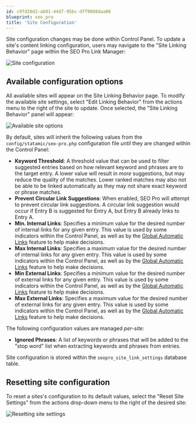```yaml
---
id: c9fd20d2-ab81-44d7-95bc-dff9068daa06
blueprint: seo_pro
title: 'Site Configuration'
---
```

Site configuration changes may be done within Control Panel. To update a site's content linking configuration, users may navigate to the "Site Linking Behavior" page within the SEO Pro Link Manager:

![Site configuration](/img/seo-pro/site-config-link-manager.png)

## Available configuration options

All available sites will appear on the Site Linking Behavior page. To modify the available site settings, select "Edit Linking Behavior" from the actions menu to the right of the site to update. Once selected, the "Site Linking Behavior" panel will appear:

![Available site options](/img/seo-pro/available-site-options.png)


By default, sites will inherit the following values from the `config/statamic/seo-pro.php` configuration file *until* they are changed within the Control Panel:

* **Keyword Threshold**: A threshold value that can be used to filter suggested entries based on how relevant keyword and phrases are to the target entry. A lower value will result in *more* suggestions, but may reduce the quality of the matches. Lower ranked matches may also not be able to be linked automatically as they may not share exact keyword or phrase matches.
* **Prevent Circular Link Suggestions**: When enabled, SEO Pro will attempt to prevent circular link suggestions. A circular link suggestion would occur if Entry B is suggested for Entry A, but Entry B already links to Entry A.
* **Min. Internal Links**: Specifies a minimum value for the desired number of internal links for any given entry. This value is used by some indicators within the Control Panel, as well as by the [Global Automatic Links](/seo-pro/global-automatic-links) feature to help make decisions.
* **Max Internal Links**: Specifies a maximum value for the desired number of internal links for any given entry. This value is used by some indicators within the Control Panel, as well as by the [Global Automatic Links](/seo-pro/global-automatic-links) feature to help make decisions.
* **Min External Links**: Specifies a minimum value for the desired number of external links for any given entry. This value is used by some indicators within the Control Panel, as well as by the [Global Automatic Links](/seo-pro/global-automatic-links) feature to help make decisions.
* **Max External Links**: Specifies a maximum value for the desired number of external links for any given entry. This value is used by some indicators within the Control Panel, as well as by the [Global Automatic Links](/seo-pro/global-automatic-links) feature to help make decisions.

The following configuration values are managed *per-site*:

* **Ignored Phrases**: A list of keywords or phrases that will be added to the "stop word" list when extracting keywords and phrases from entries.

Site configuration is stored within the `seopro_site_link_settings` database table.

## Resetting site configuration

To reset a sites's configuration to its default values, select the "Reset Site Settings" from the actions drop-down menu to the right of the desired site:

![Resetting site settings](/img/seo-pro/resetting-site-configuration.png)